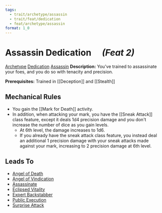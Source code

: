 ```yaml
---
tags:
  - trait/archetype/assassin
  - trait/feat/dedication
  - feat/archetype/assassin
format: 1_0
---
```

# Assassin Dedication  &emsp;*(Feat 2)*

[Archetype](Archetype.md "Feat Trait") [Dedication](Dedication.md "Feat Trait") [Assassin](Assassin.md "Class Trait")
**Description:** You've trained to assassinate your foes, and you do so with tenacity and precision.

**Prerequisites:** Trained in [[Deception]] and [[Stealth]]

## Mechanical Rules

- You gain the [[Mark for Death]] activity.
- In addition, when attacking your mark, you have the [[Sneak Attack]] class feature, except it deals 1d4 precision damage and you don't increase the number of dice as you gain levels.
	- At 6th level, the damage increases to 1d6.
	- If you already have the sneak attack class feature, you instead deal an additional 1 precision damage with your sneak attacks made against your mark, increasing to 2 precision damage at 6th level.

## Leads To

- [Angel of Death](https://2e.aonprd.com/Feats.aspx?ID=6260)
- [Angel of Vindication](https://2e.aonprd.com/Feats.aspx?ID=3612)
- [Assassinate](https://2e.aonprd.com/Feats.aspx?ID=6261)
- [Eclipsed Vitality](https://2e.aonprd.com/Feats.aspx?ID=3613)
- [Expert Backstabber](https://2e.aonprd.com/Feats.aspx?ID=6258)
- [Public Execution](https://2e.aonprd.com/Feats.aspx?ID=4143)
- [Surprise Attack](https://2e.aonprd.com/Feats.aspx?ID=6259)